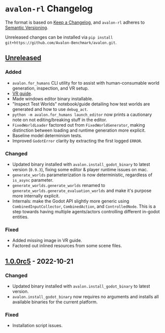 # `avalon-rl` Changelog

The format is based on [Keep a Changelog](https://keepachangelog.com/en/1.0.0/),
and `avalon-rl` adheres to [Semantic Versioning](https://semver.org/spec/v2.0.0.html).

Unreleased changes can be installed via `pip install git+https://github.com/Avalon-Benchmark/avalon.git`.


## [Unreleased]

### Added
- `avalon.for_humans` CLI utility for to assist with human-consumable world generation, inspection, and VR setup.
- [VR guide](./docs/running_in_vr.md).
- Made windows editor binary installable.
- "Inspect Test Worlds" notebook/guide detailing how test worlds are generated and how to use `debug_act`.
- `python -m avalon.for_humans launch_editor` now prints a cautionary note on not editing/breaking stuff in the editor.
- `FixedWorldLoader` factored out from `FixedWorldGenerator`, making distinction between loading and runtime generation more explicit.
- Baseline model determinism tests.
- Improved `GodotError` clarity by extracting the first logged `ERROR`.

### Changed
-  Updated binary installed with `avalon.install_godot_binary` to latest version (`0.9.3`), fixing some editor & player runtime issues on mac.
- `generate_worlds` parameterization is now deterministic, regardless of `is_async` parameter.
- `generate_worlds.generate_worlds` renamed to `generate_worlds.generate_evaluation_worlds` and make it's purpose more internally explicit.
- Internals: make the Godot API slightly more generic using `CombinedInputCollector`, `CombinedAction`, and `ControlledNode`. 
  This is a step towards having multiple agents/actors controlling different in-godot entities.

### Fixed
- Added missing image in VR guide.
- Factored out inlined resources from some scene files.


## [1.0.0rc5] - 2022-10-21

### Changed
-  Updated binary installed with `avalon.install_godot_binary` to latest version.
- `avalon.install_godot_binary` now requires no arguments and installs all available binaries for the current platform.

### Fixed
- Installation script issues.


[Unreleased]: https://github.com/Avalon-benchmark/avalon
[1.0.0rc5]: https://pypi.org/project/avalon-rl/1.0.0rc5
